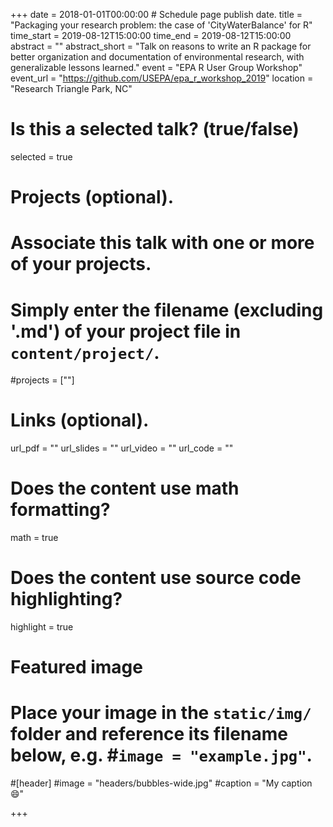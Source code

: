 +++
date = 2018-01-01T00:00:00  # Schedule page publish date.
title = "Packaging your research problem: the case of 'CityWaterBalance' for R"
time_start = 2019-08-12T15:00:00
time_end = 2019-08-12T15:00:00
abstract = ""
abstract_short = "Talk on reasons to write an R package for better organization and documentation of environmental research, with generalizable lessons learned."
event = "EPA R User Group Workshop"
event_url = "https://github.com/USEPA/epa_r_workshop_2019"
location = "Research Triangle Park, NC"

# Is this a selected talk? (true/false)
selected = true

# Projects (optional).
#   Associate this talk with one or more of your projects.
#   Simply enter the filename (excluding '.md') of your project file in `content/project/`.
#projects = [""]

# Links (optional).
url_pdf = ""
url_slides = ""
url_video = ""
url_code = ""

# Does the content use math formatting?
math = true

# Does the content use source code highlighting?
highlight = true

# Featured image
# Place your image in the `static/img/` folder and reference its filename below, e.g. #`image = "example.jpg"`.
#[header]
#image = "headers/bubbles-wide.jpg"
#caption = "My caption :smile:"

+++


